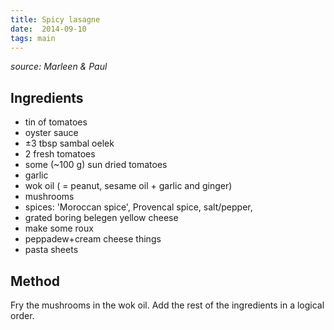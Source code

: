 ```yaml
---
title: Spicy lasagne
date:  2014-09-10
tags: main
---
```

*source: Marleen & Paul*

Ingredients
-----------

-   tin of tomatoes
-   oyster sauce
-   ±3 tbsp sambal oelek
-   2 fresh tomatoes
-   some (\~100 g) sun dried tomatoes
-   garlic
-   wok oil ( = peanut, sesame oil + garlic and ginger)
-   mushrooms
-   spices: 'Moroccan spice', Provencal spice, salt/pepper,
-   grated boring belegen yellow cheese
-   make some roux
-   peppadew+cream cheese things
-   pasta sheets

Method
------

Fry the mushrooms in the wok oil. Add the rest of the ingredients in a
logical order.

